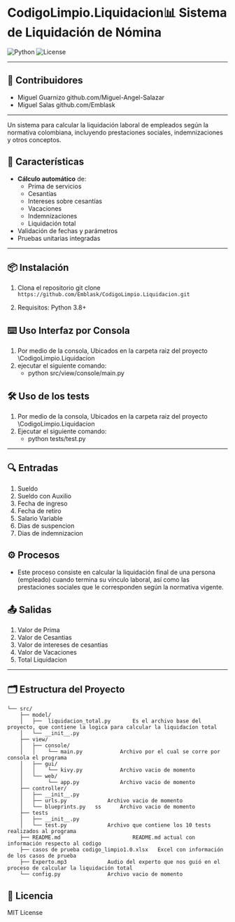 # CodigoLimpio.Liquidacion📊 Sistema de Liquidación de Nómina

![Python](https://img.shields.io/badge/Python-3.8%2B-blue)
![License](https://img.shields.io/badge/License-MIT-green)

---

## 👥 Contribuidores

- Miguel Guarnizo github.com/Miguel-Angel-Salazar
- Miguel Salas github.com/Emblask

---

Un sistema para calcular la liquidación laboral de empleados según la normativa colombiana, incluyendo prestaciones sociales, indemnizaciones y otros conceptos.

## 🚀 Características

- **Cálculo automático** de:
  - Prima de servicios
  - Cesantías
  - Intereses sobre cesantías
  - Vacaciones
  - Indemnizaciones
  - Liquidación total
- Validación de fechas y parámetros
- Pruebas unitarias integradas

---

## 📦 Instalación

1. Clona el repositorio
	git clone ```https://github.com/Emblask/CodigoLimpio.Liquidacion.git```
   
2. Requisitos:
        Python 3.8+

## ⌨️ Uso Interfaz por Consola

1. Por medio de la consola, Ubicados en la carpeta raiz del proyecto \CodigoLimpio.Liquidacion
2. ejecutar el siguiente comando:
   - python src/view/console/main.py




## 🛠️ Uso de los tests
1. Por medio de la consola, Ubicados en la carpeta raiz del proyecto \CodigoLimpio.Liquidacion
2. Ejecutar el siguiente comando:
   - python tests/test.py
   
---

## 🔍 Entradas
1. Sueldo
2. Sueldo con Auxilio
3. Fecha de ingreso
4. Fecha de retiro
5. Salario Variable
6. Dias de suspencion
7. Dias de indemnizacion

## ⚙️ Procesos
- Este proceso consiste en calcular la liquidación final de una persona (empleado) cuando termina su vínculo laboral, así como las prestaciones sociales que le corresponden según la normativa vigente.
  
## 📤 Salidas
1. Valor de Prima
2. Valor de Cesantias
3. Valor de intereses de cesantias
4. Valor de Vacaciones
5. Total Liquidacion

--- 
## 🗂️ Estructura del Proyecto
```
└── src/
    ├── model/
    │   ├──  liquidacion_total.py		Es el archivo base del proyecto, que contiene la logica para calcular la liquidacíon total
    │	└── __init__.py	
    ├── view/
    │	├── console/
    │	│    └── main.py			Archivo por el cual se corre por consola el programa
    │	├── gui/
    │	│    └── kivy.py			Archivo vacio de momento
    │	└── web/ 
    │	     └── app.py				Archivo vacio de momento
    ├── controller/
    │	├── __init__.py
    │	├── urls.py				Archivo vacio de momento
    │	└── blueprints.py	ss		Archivo vacio de momento
    ├── tests
    │	├── __init__.py
    │	└── test.py				Archivo que contiene los 10 tests realizados al programa
    ├──	README.md                		README.md actual con información respecto al codigo
    ├── casos de prueba codigo_limpio1.0.xlsx	Excel con información de los casos de prueba
    ├── Experto.mp3				Audio del experto que nos guió en el proceso de calcular la liquidación total
    └── config.py				Archivo vacio de momento
```

## 📄 Licencia

MIT License


	
